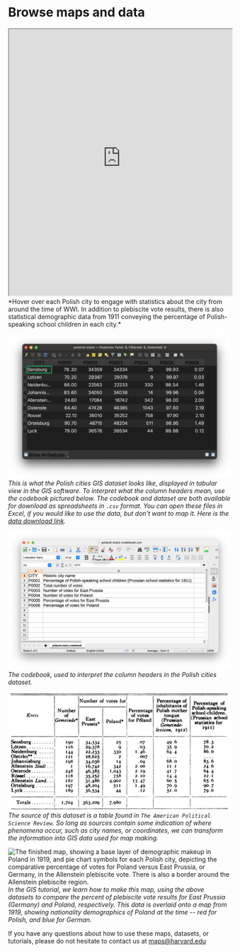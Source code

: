 # Browse maps and data

<iframe title="Interactive map of the Polish cities statistical data. Hovering over each city reveals information about the city." src="https://harvardmapcollection.github.io/classes/gened1140/fall-2022/assignment/demo/polish-cities/" width="100%" height="600px"></iframe>
*Hover over each Polish city to engage with statistics about the city from around the time of WWI. In addition to plebiscite vote results, there is also statistical demographic data from 1911 conveying the percentage of Polish-speaking school children in each city.*


![A screenshot of the tabular data, each row showing a Polish city, and each column containing statistical information about that city](media/table-poland.png)
*This is what the Polish cities GIS dataset looks like, displayed in tabular view in the GIS software. To interpret what the column headers mean, use the codebook pictured below. The codebook and dataset are both available for download as spreadsheets in `.csv` format. You can open these files in Excel, if you would like to use the data, but don't want to map it. Here is the [data download link](https://drive.google.com/file/d/1cKUtwbPIaWjvI_a_zD-Su_fItkA9u5UT/view?usp=sharing).*


![A screenshot of the data codebook, where one column the table is the dataset field header, and another column is the human readable description of what that column represents. For example, P0001 translates into Percent of Polish-speaking school children.](media/2-13.png)
*The codebook, used to interpret the column headers in the Polish cities dataset.*


![A screenshot of the book this dataset was derived from](media/book-table.png)
_The source of this dataset is a table found in `The American Political Science Review`. So long as sources contain some indication of where phenomena occur, such as city names, or coordinates, we can transform the information into GIS data used for map making._ 

![The finished map, showing a base layer of demographic makeup in Poland in 1919, and pie chart symbols for each Polish city, depicting the comparative percentage of votes for Poland versus East Prussia, or Germany, in the Allenstein plebiscite vote. There is also a border around the Allenstein plebiscite region.](media/MAP.png)
*In the GIS tutorial, we learn how to make this map, using the above datasets to compare the percent of plebiscite vote results for East Prussia (Germany) and Poland, respectively. This data is overlaid onto a map from 1919, showing nationality demographics of Poland at the time -- red for Polish, and blue for German.*



If you have any questions about how to use these maps, datasets, or tutorials, please do not hesitate to contact us at [maps@harvard.edu](mailto:maps@harvard.edu)